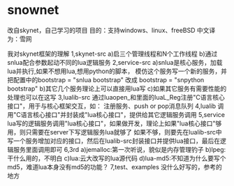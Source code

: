 # snownet
改自skynet，自己学习的项目
目的：支持windows、linux、freeBSD
中文译为：雪网


我对skynet框架的理解
1,skynet-src
	a)启三个管理线程和N个工作线程
	b)通过snlua配合参数起动不同的lua逻辑服务
2,service-src
	a)snlua是核心服务，加载lua并执行,如果不想用lua,想用python的脚本，
		模仿这个服务写一个新的服务，并把配置中的bootstrap = "snlua bootstrap" 改成 bootstrap = "snpython bootstrap"
	b)其它几个服务理论上可以直接用lua写
	c)如果其它服务有需要性能的处理也可以在这写
3,lualib-src
	通过luaopen_和里面的luaL_Reg注册"C语言核心接口"，用于与核心框架交互，如：
	注册服务、push or pop消息队列
4,lualib
	调用"C语言核心接口"并封装成"lua核心接口"，提供给其它逻辑服务调用
5,service
	lua写的逻辑服务调用"lua核心接口"，如果做开发，理论上如果"lua核心接口"够用，则只需要在server下写逻辑服务lua就够了
	如果不够，则要先在lualib-src中写一个服务增加对应的接口，然后在lualib-src封装接口并提供lua接口，最后在逻辑服务里面调用即可
6,3rd
	a)jemalloc:第一次听说，貌似是内存管理钓子
	b)lpeg:干什么用的，不明白
	c)lua:云大改写的lua源代码
	d)lua-md5:不知道为什么要写个md5，难道lua本身没有md5的功能？
7,test、examples 
	没什么好写的，参考的地方
